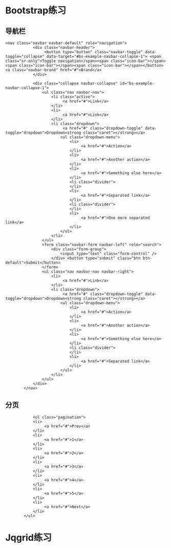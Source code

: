 # Bootstrap练习

## 导航栏
    <nav class="navbar navbar-default" role="navigation">
				<div class="navbar-header">
					 <button type="button" class="navbar-toggle" data-toggle="collapse" data-target="#bs-example-navbar-collapse-1"> <span class="sr-only">Toggle navigation</span><span class="icon-bar"></span><span class="icon-bar"></span><span class="icon-bar"></span></button> <a class="navbar-brand" href="#">Brand</a>
				</div>
				
				<div class="collapse navbar-collapse" id="bs-example-navbar-collapse-1">
					<ul class="nav navbar-nav">
						<li class="active">
							 <a href="#">Link</a>
						</li>
						<li>
							 <a href="#">Link</a>
						</li>
						<li class="dropdown">
							 <a href="#" class="dropdown-toggle" data-toggle="dropdown">Dropdown<strong class="caret"></strong></a>
							<ul class="dropdown-menu">
								<li>
									 <a href="#">Action</a>
								</li>
								<li>
									 <a href="#">Another action</a>
								</li>
								<li>
									 <a href="#">Something else here</a>
								</li>
								<li class="divider">
								</li>
								<li>
									 <a href="#">Separated link</a>
								</li>
								<li class="divider">
								</li>
								<li>
									 <a href="#">One more separated link</a>
								</li>
							</ul>
						</li>
					</ul>
					<form class="navbar-form navbar-left" role="search">
						<div class="form-group">
							<input type="text" class="form-control" />
						</div> <button type="submit" class="btn btn-default">Submit</button>
					</form>
					<ul class="nav navbar-nav navbar-right">
						<li>
							 <a href="#">Link</a>
						</li>
						<li class="dropdown">
							 <a href="#" class="dropdown-toggle" data-toggle="dropdown">Dropdown<strong class="caret"></strong></a>
							<ul class="dropdown-menu">
								<li>
									 <a href="#">Action</a>
								</li>
								<li>
									 <a href="#">Another action</a>
								</li>
								<li>
									 <a href="#">Something else here</a>
								</li>
								<li class="divider">
								</li>
								<li>
									 <a href="#">Separated link</a>
								</li>
							</ul>
						</li>
					</ul>
				</div>				
			</nav>

## 分页

    			<ul class="pagination">
				<li>
					 <a href="#">Prev</a>
				</li>
				<li>
					 <a href="#">1</a>
				</li>
				<li>
					 <a href="#">2</a>
				</li>
				<li>
					 <a href="#">3</a>
				</li>
				<li>
					 <a href="#">4</a>
				</li>
				<li>
					 <a href="#">5</a>
				</li>
				<li>
					 <a href="#">Next</a>
				</li>
			</ul>

# Jqgrid练习
